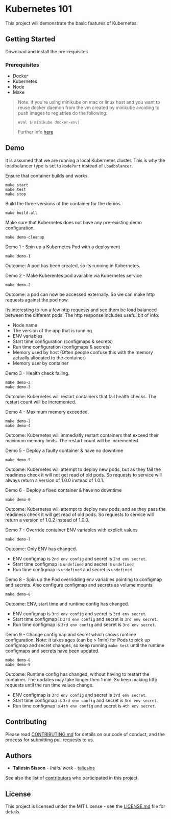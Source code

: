 # Kubernetes 101

This project will demonstrate the basic features of Kubernetes.

## Getting Started

Download and install the pre-requisites

### Prerequisites

- Docker
- Kubernetes
- Node
- Make

> Note: if you're using minikube on mac or linux host and you want to reuse docker daemon from the vm created by minikube avoiding to push images to registries do the following: 
>
>```eval $(minikube docker-env)```
>
>Further info [here](https://github.com/kubernetes/minikube/blob/0c616a6b42b28a1aab8397f5a9061f8ebbd9f3d9/README.md#reusing-the-docker-daemon)

## Demo

It is assumed that we are running a local Kubernetes cluster. This is why the loadbalancer type is set to `NodePort` instead of `Loadbalancer`.

Ensure that container builds and works.
```
make start
make test
make stop
```

Build the three versions of the container for the demos.
```
make build-all
```

Make sure that Kubernetes does not have any pre-existing demo configuration.
```
make demo-cleanup
```

Demo 1 - Spin up a Kubernetes Pod with a deployment
```
make demo-1
```
Outcome: A pod has been created, so its running in Kubernetes.


Demo 2 - Make Kuberentes pod available via Kubernetes service
```
make demo-2
```
Outcome: a pod can now be accessed externally. So we can make http requests against the pod now.

Its interesting to run a few http requests and see them be load balanced between the different pods.
The http response includes useful bit of info:
* Node name
* The version of the app that is running
* ENV variables
* Start time configuration (configmaps & secrets)
* Run time configuration (configmaps & secrets)
* Memory used by host (Often people confuse this with the memory actually allocated to the container)
* Memory user by container


Demo 3 - Health check failing. 
```
make demo-2
make demo-3
```
Outcome: Kubernetes will restart containers that fail health checks. The restart count will be incremented.

Demo 4 - Maximum memory exceeded. 
```
make demo-2
make demo-4
```
Outcome: Kubernetes will immediatly restart containers that exceed their maximum memory limits. The restart count will be incremented. 

Demo 5 - Deploy a faulty container & have no downtime
```
make demo-5
```
Outcome: Kubernetes will attempt to deploy new pods, but as they fail the readiness check it will not get read of old pods. So requests to service will always return a version of 1.0.0 instead of 1.0.1. 

Demo 6 - Deploy a fixed container & have no downtime
```
make demo-6
```
Outcome: Kubernetes will attempt to deploy new pods, and as they pass the readiness check it will get read of old pods. So requests to service will return a version of 1.0.2 instead of 1.0.0.

Demo 7 - Override container ENV variables with explicit values
```
make demo-7
```
Outcome: Only ENV has changed.
* ENV configmap is `2nd env config` and secret is `2nd env secret`. 
* Start time configmap is `undefined` and secret is `undefined` 
* Run time configmap is `undefined` and secret is `undefined` 

Demo 8 - Spin up the Pod overridding env variables pointing to configmap and secrets. Also configure configmap and secrets as volume mounts
```
make demo-8
```
Outcome: ENV, start time and runtime config has changed.
* ENV configmap is `3rd env config` and secret is `3rd env secret`. 
* Start time configmap is `3rd env config` and secret is `3rd env secret`.
* Run time configmap is `3rd env config` and secret is `3rd env secret`.


Demo 9 - Change configmap and secret which shows runtime configuration. Note: it takes ages (can be > 1min) for Pods to pick up configmap and secret changes, so keep running `make test` until the runtime configmaps and secrets have been updated.
```
make demo-8
make demo-9
```
Outcome: Runtime config has changed, without having to restart the container. The updates may take longer then 1 min. So keep making http requests until the run time values change.
* ENV configmap is `3rd env config` and secret is `3rd env secret`. 
* Start time configmap is `3rd env config` and secret is `3rd env secret`.
* Run time configmap is `4th env config` and secret is `4th env secret`.

## Contributing

Please read [CONTRIBUTING.md](https://github.com/contino/kubernetes-101) for details on our code of conduct, and the process for submitting pull requests to us.

## Authors

* **Taliesin Sisson** - *Initial work* - [taliesins](https://github.com/taliesins)

See also the list of [contributors](https://github.com/contino/kubernetes-101/contributors) who participated in this project.

## License

This project is licensed under the MIT License - see the [LICENSE.md](LICENSE.md) file for details


